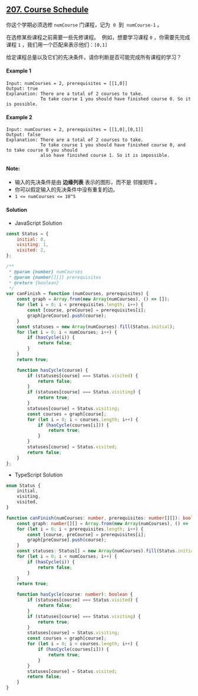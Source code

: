 ## [207. Course Schedule](https://leetcode.com/problems/course-schedule/)

你这个学期必须选修 `numCourse` 门课程，记为  `0`  到  `numCourse-1` 。

在选修某些课程之前需要一些先修课程。  例如，想要学习课程 `0` ，你需要先完成课程 `1` ，我们用一个匹配来表示他们：`[0,1]`

给定课程总量以及它们的先决条件，请你判断是否可能完成所有课程的学习？

#### Example 1

```text
Input: numCourses = 2, prerequisites = [[1,0]]
Output: true
Explanation: There are a total of 2 courses to take.
             To take course 1 you should have finished course 0. So it is possible.
```

#### Example 2

```text
Input: numCourses = 2, prerequisites = [[1,0],[0,1]]
Output: false
Explanation: There are a total of 2 courses to take.
             To take course 1 you should have finished course 0, and to take course 0 you should
             also have finished course 1. So it is impossible.
```

#### Note:

-   输入的先决条件是由 **边缘列表** 表示的图形，而不是 邻接矩阵 。
-   你可以假定输入的先决条件中没有重复的边。
-   `1 <= numCourses <= 10^5`

#### Solution

-   JavaScript Solution

```javascript
const Status = {
    initial: 0,
    visiting: 1,
    visited: 2,
};

/**
 * @param {number} numCourses
 * @param {number[][]} prerequisites
 * @return {boolean}
 */
var canFinish = function (numCourses, prerequisites) {
    const graph = Array.from(new Array(numCourses), () => []);
    for (let i = 0; i < prerequisites.length; i++) {
        const [course, preCourse] = prerequisites[i];
        graph[preCourse].push(course);
    }
    const statuses = new Array(numCourses).fill(Status.initial);
    for (let i = 0; i < numCourses; i++) {
        if (hasCycle(i)) {
            return false;
        }
    }
    return true;

    function hasCycle(course) {
        if (statuses[course] === Status.visited) {
            return false;
        }
        if (statuses[course] === Status.visiting) {
            return true;
        }
        statuses[course] = Status.visiting;
        const courses = graph[course];
        for (let i = 0; i < courses.length; i++) {
            if (hasCycle(courses[i])) {
                return true;
            }
        }
        statuses[course] = Status.visited;
        return false;
    }
};
```

-   TypeScript Solution

```typescript
enum Status {
    initial,
    visiting,
    visited,
}

function canFinish(numCourses: number, prerequisites: number[][]): boolean {
    const graph: number[][] = Array.from(new Array(numCourses), () => []);
    for (let i = 0; i < prerequisites.length; i++) {
        const [course, preCourse] = prerequisites[i];
        graph[preCourse].push(course);
    }
    const statuses: Status[] = new Array(numCourses).fill(Status.initial);
    for (let i = 0; i < numCourses; i++) {
        if (hasCycle(i)) {
            return false;
        }
    }
    return true;

    function hasCycle(course: number): boolean {
        if (statuses[course] === Status.visited) {
            return false;
        }
        if (statuses[course] === Status.visiting) {
            return true;
        }
        statuses[course] = Status.visiting;
        const courses = graph[course];
        for (let i = 0; i < courses.length; i++) {
            if (hasCycle(courses[i])) {
                return true;
            }
        }
        statuses[course] = Status.visited;
        return false;
    }
}
```
